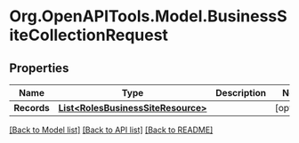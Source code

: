 
# Org.OpenAPITools.Model.BusinessSiteCollectionRequest

## Properties

Name | Type | Description | Notes
------------ | ------------- | ------------- | -------------
**Records** | [**List&lt;RolesBusinessSiteResource&gt;**](RolesBusinessSiteResource.md) |  | [optional] 

[[Back to Model list]](../README.md#documentation-for-models)
[[Back to API list]](../README.md#documentation-for-api-endpoints)
[[Back to README]](../README.md)

